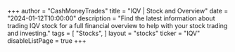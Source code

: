 +++
author = "CashMoneyTrades"
title = "IQV | Stock and Overview"
date = "2024-01-12T10:00:00"
description = "Find the latest information about trading IQV stock for a full financial overview to help with your stock trading and investing."
tags = [
   "Stocks",
]
layout = "stocks"
ticker = "IQV"
disableListPage = true
+++
